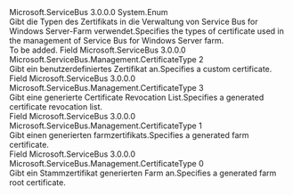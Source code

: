 <Type Name="CertificateType" FullName="Microsoft.ServiceBus.Management.CertificateType">
  <TypeSignature Language="C#" Value="public enum CertificateType" />
  <TypeSignature Language="ILAsm" Value=".class public auto ansi sealed CertificateType extends System.Enum" />
  <TypeSignature Language="DocId" Value="T:Microsoft.ServiceBus.Management.CertificateType" />
  <TypeSignature Language="VB.NET" Value="Public Enum CertificateType" />
  <TypeSignature Language="F#" Value="type CertificateType = " />
  <AssemblyInfo>
    <AssemblyName>Microsoft.ServiceBus</AssemblyName>
    <AssemblyVersion>3.0.0.0</AssemblyVersion>
  </AssemblyInfo>
  <Base>
    <BaseTypeName>System.Enum</BaseTypeName>
  </Base>
  <Docs>
    <summary><span data-ttu-id="1d72f-101">Gibt die Typen des Zertifikats in die Verwaltung von Service Bus for Windows Server-Farm verwendet.</span><span class="sxs-lookup"><span data-stu-id="1d72f-101">Specifies the types of certificate used in the management of Service Bus for Windows Server farm.</span></span></summary>
    <remarks>To be added.</remarks>
  </Docs>
  <Members>
    <Member MemberName="CustomFarmCertificate">
      <MemberSignature Language="C#" Value="CustomFarmCertificate" />
      <MemberSignature Language="ILAsm" Value=".field public static literal valuetype Microsoft.ServiceBus.Management.CertificateType CustomFarmCertificate = int32(2)" />
      <MemberSignature Language="DocId" Value="F:Microsoft.ServiceBus.Management.CertificateType.CustomFarmCertificate" />
      <MemberSignature Language="VB.NET" Value="CustomFarmCertificate" />
      <MemberSignature Language="F#" Value="CustomFarmCertificate = 2" Usage="Microsoft.ServiceBus.Management.CertificateType.CustomFarmCertificate" />
      <MemberType>Field</MemberType>
      <AssemblyInfo>
        <AssemblyName>Microsoft.ServiceBus</AssemblyName>
        <AssemblyVersion>3.0.0.0</AssemblyVersion>
      </AssemblyInfo>
      <ReturnValue>
        <ReturnType>Microsoft.ServiceBus.Management.CertificateType</ReturnType>
      </ReturnValue>
      <MemberValue>2</MemberValue>
      <Docs>
        <summary><span data-ttu-id="1d72f-102">Gibt ein benutzerdefiniertes Zertifikat an.</span><span class="sxs-lookup"><span data-stu-id="1d72f-102">Specifies a custom certificate.</span></span></summary>
      </Docs>
    </Member>
    <Member MemberName="GeneratedCertificateRevocationList">
      <MemberSignature Language="C#" Value="GeneratedCertificateRevocationList" />
      <MemberSignature Language="ILAsm" Value=".field public static literal valuetype Microsoft.ServiceBus.Management.CertificateType GeneratedCertificateRevocationList = int32(3)" />
      <MemberSignature Language="DocId" Value="F:Microsoft.ServiceBus.Management.CertificateType.GeneratedCertificateRevocationList" />
      <MemberSignature Language="VB.NET" Value="GeneratedCertificateRevocationList" />
      <MemberSignature Language="F#" Value="GeneratedCertificateRevocationList = 3" Usage="Microsoft.ServiceBus.Management.CertificateType.GeneratedCertificateRevocationList" />
      <MemberType>Field</MemberType>
      <AssemblyInfo>
        <AssemblyName>Microsoft.ServiceBus</AssemblyName>
        <AssemblyVersion>3.0.0.0</AssemblyVersion>
      </AssemblyInfo>
      <ReturnValue>
        <ReturnType>Microsoft.ServiceBus.Management.CertificateType</ReturnType>
      </ReturnValue>
      <MemberValue>3</MemberValue>
      <Docs>
        <summary><span data-ttu-id="1d72f-103">Gibt eine generierte Certificate Revocation List.</span><span class="sxs-lookup"><span data-stu-id="1d72f-103">Specifies a generated certificate revocation list.</span></span></summary>
      </Docs>
    </Member>
    <Member MemberName="GeneratedFarmCertificate">
      <MemberSignature Language="C#" Value="GeneratedFarmCertificate" />
      <MemberSignature Language="ILAsm" Value=".field public static literal valuetype Microsoft.ServiceBus.Management.CertificateType GeneratedFarmCertificate = int32(1)" />
      <MemberSignature Language="DocId" Value="F:Microsoft.ServiceBus.Management.CertificateType.GeneratedFarmCertificate" />
      <MemberSignature Language="VB.NET" Value="GeneratedFarmCertificate" />
      <MemberSignature Language="F#" Value="GeneratedFarmCertificate = 1" Usage="Microsoft.ServiceBus.Management.CertificateType.GeneratedFarmCertificate" />
      <MemberType>Field</MemberType>
      <AssemblyInfo>
        <AssemblyName>Microsoft.ServiceBus</AssemblyName>
        <AssemblyVersion>3.0.0.0</AssemblyVersion>
      </AssemblyInfo>
      <ReturnValue>
        <ReturnType>Microsoft.ServiceBus.Management.CertificateType</ReturnType>
      </ReturnValue>
      <MemberValue>1</MemberValue>
      <Docs>
        <summary><span data-ttu-id="1d72f-104">Gibt einen generierten farmzertifikats.</span><span class="sxs-lookup"><span data-stu-id="1d72f-104">Specifies a generated farm certificate.</span></span></summary>
      </Docs>
    </Member>
    <Member MemberName="GeneratedFarmRootCertificate">
      <MemberSignature Language="C#" Value="GeneratedFarmRootCertificate" />
      <MemberSignature Language="ILAsm" Value=".field public static literal valuetype Microsoft.ServiceBus.Management.CertificateType GeneratedFarmRootCertificate = int32(0)" />
      <MemberSignature Language="DocId" Value="F:Microsoft.ServiceBus.Management.CertificateType.GeneratedFarmRootCertificate" />
      <MemberSignature Language="VB.NET" Value="GeneratedFarmRootCertificate" />
      <MemberSignature Language="F#" Value="GeneratedFarmRootCertificate = 0" Usage="Microsoft.ServiceBus.Management.CertificateType.GeneratedFarmRootCertificate" />
      <MemberType>Field</MemberType>
      <AssemblyInfo>
        <AssemblyName>Microsoft.ServiceBus</AssemblyName>
        <AssemblyVersion>3.0.0.0</AssemblyVersion>
      </AssemblyInfo>
      <ReturnValue>
        <ReturnType>Microsoft.ServiceBus.Management.CertificateType</ReturnType>
      </ReturnValue>
      <MemberValue>0</MemberValue>
      <Docs>
        <summary><span data-ttu-id="1d72f-105">Gibt ein Stammzertifikat generierten Farm an.</span><span class="sxs-lookup"><span data-stu-id="1d72f-105">Specifies a generated farm root certificate.</span></span></summary>
      </Docs>
    </Member>
  </Members>
</Type>